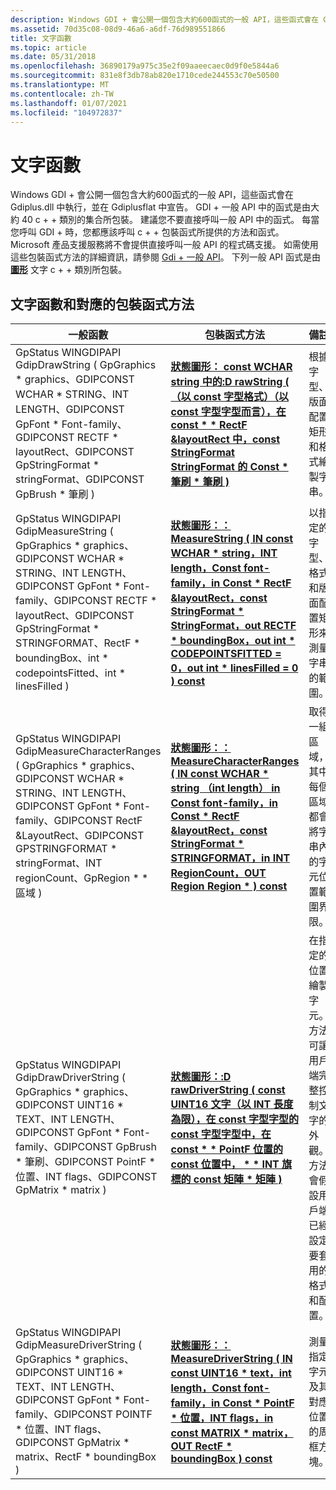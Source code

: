 ```yaml
---
description: Windows GDI + 會公開一個包含大約600函式的一般 API，這些函式會在 Gdiplus.dll 中執行，並在 Gdiplusflat 中宣告。
ms.assetid: 70d35c08-08d9-46a6-a6df-76d989551866
title: 文字函數
ms.topic: article
ms.date: 05/31/2018
ms.openlocfilehash: 36890179a975c35e2f09aaeecaec0d9f0e5844a6
ms.sourcegitcommit: 831e8f3db78ab820e1710cede244553c70e50500
ms.translationtype: MT
ms.contentlocale: zh-TW
ms.lasthandoff: 01/07/2021
ms.locfileid: "104972837"
---
```

# <a name="text-functions"></a>文字函數

Windows GDI + 會公開一個包含大約600函式的一般 API，這些函式會在 Gdiplus.dll 中執行，並在 Gdiplusflat 中宣告。 GDI + 一般 API 中的函式是由大約 40 c + + 類別的集合所包裝。 建議您不要直接呼叫一般 API 中的函式。 每當您呼叫 GDI + 時，您都應該呼叫 c + + 包裝函式所提供的方法和函式。 Microsoft 產品支援服務將不會提供直接呼叫一般 API 的程式碼支援。 如需使用這些包裝函式方法的詳細資訊，請參閱 [Gdi + 一般 API](-gdiplus-flatapi-flat.md)。 下列一般 API 函式是由 [**圖形**](/windows/desktop/api/gdiplusgraphics/nl-gdiplusgraphics-graphics) 文字 c + + 類別所包裝。

## <a name="text-functions-and-corresponding-wrapper-methods"></a>文字函數和對應的包裝函式方法



| 一般函數                                                                                                                                                                                                                                                                   | 包裝函式方法                                                                                                                                                                                                                                                                                                                                                                        | 備註                                                                                                                                                                                                           |
|---------------------------------------------------------------------------------------------------------------------------------------------------------------------------------------------------------------------------------------------------------------------------------|---------------------------------------------------------------------------------------------------------------------------------------------------------------------------------------------------------------------------------------------------------------------------------------------------------------------------------------------------------------------------------------|-------------------------------------------------------------------------------------------------------------------------------------------------------------------------------------------------------------------|
| GpStatus WINGDIPAPI GdipDrawString ( GpGraphics \* graphics、GDIPCONST WCHAR \* STRING、INT LENGTH、GDIPCONST GpFont \* Font-family、GDIPCONST RECTF \* layoutRect、GDIPCONST GpStringFormat \* stringFormat、GDIPCONST GpBrush \* 筆刷 ) <br/>                                         | [**狀態圖形： const WCHAR string 中的:D rawString ( （以 const 字型格式）（以 const 字型字型而言），在 const \* \* RectF &layoutRect 中，const StringFormat StringFormat 的 Const \* 筆刷 \* 筆刷 )**](/previous-versions//ms535991(v=vs.85))<br/>                                                                                      | 根據字型、版面配置矩形和格式繪製字串。                                                                                                                                                 |
| GpStatus WINGDIPAPI GdipMeasureString ( GpGraphics \* graphics、GDIPCONST WCHAR \* STRING、INT LENGTH、GDIPCONST GpFont \* Font-family、GDIPCONST RECTF \* layoutRect、GDIPCONST GpStringFormat \* STRINGFORMAT、RectF \* boundingBox、int \* codepointsFitted、int \* linesFilled ) <br/> | [**狀態圖形：： MeasureString ( IN const WCHAR \* string，INT length，Const font-family，in Const \* RectF &layoutRect，const StringFormat \* StringFormat，out RECTF \* boundingBox，out int \* CODEPOINTSFITTED = 0，out int \* linesFilled = 0 ) const**](/previous-versions//ms535831(v=vs.85))<br/> | 以指定的字型、格式和版面配置矩形來測量字串的範圍。                                                                                                                            |
| GpStatus WINGDIPAPI GdipMeasureCharacterRanges ( GpGraphics \* graphics、GDIPCONST WCHAR \* STRING、INT LENGTH、GDIPCONST GpFont \* Font-family、GDIPCONST RectF &LayoutRect、GDIPCONST GPSTRINGFORMAT \* stringFormat、INT regionCount、GpRegion \* \* 區域 ) <br/>                  | [**狀態圖形：： MeasureCharacterRanges ( IN const WCHAR \* string （int length） in Const font-family，in Const \* RectF &layoutRect，const StringFormat \* STRINGFORMAT，in INT RegionCount，OUT Region Region \* ) const**](/windows/desktop/api/Gdiplusgraphics/nf-gdiplusgraphics-graphics-measurecharacterranges)<br/>                                  | 取得一組區域，其中每個區域都會將字串內的字元位置範圍界限。                                                                                                                        |
| GpStatus WINGDIPAPI GdipDrawDriverString ( GpGraphics \* graphics、GDIPCONST UINT16 \* TEXT、INT LENGTH、GDIPCONST GpFont \* Font-family、GDIPCONST GpBrush \* 筆刷、GDIPCONST PointF \* 位置、INT flags、GDIPCONST GpMatrix \* matrix ) <br/>                                     | [**狀態圖形：:D rawDriverString ( const UINT16 文字（以 INT 長度為限），在 const 字型字型的 const 字型字型中，在 const \* \* PointF 位置的 const 位置中， \* \* INT 旗標的 const 矩陣 \* 矩陣 )**](/windows/desktop/api/Gdiplusgraphics/nf-gdiplusgraphics-graphics-drawdriverstring)<br/>                                                                           | 在指定的位置繪製字元。 方法可讓用戶端完整控制文字的外觀。 方法會假設用戶端已經設定要套用的格式和配置。 |
| GpStatus WINGDIPAPI GdipMeasureDriverString ( GpGraphics \* graphics、GDIPCONST UINT16 \* TEXT、INT LENGTH、GDIPCONST GpFont \* Font-family、GDIPCONST POINTF \* 位置、INT flags、GDIPCONST GpMatrix \* matrix、RectF \* boundingBox ) <br/>                                        | [**狀態圖形：： MeasureDriverString ( IN const UINT16 \* text，int length，Const font-family，in Const \* PointF \* 位置，INT flags，in const MATRIX \* matrix，OUT RectF \* boundingBox ) const**](/windows/desktop/api/Gdiplusgraphics/nf-gdiplusgraphics-graphics-measuredriverstring)<br/>                                                        | 測量指定字元及其對應位置的周框方塊。                                                                                                                         |



 

 

 
